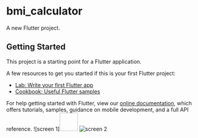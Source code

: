 # bmi_calculator

A new Flutter project.

## Getting Started

This project is a starting point for a Flutter application.

A few resources to get you started if this is your first Flutter project:

- [Lab: Write your first Flutter app](https://flutter.dev/docs/get-started/codelab)
- [Cookbook: Useful Flutter samples](https://flutter.dev/docs/cookbook)

For help getting started with Flutter, view our
[online documentation](https://flutter.dev/docs), which offers tutorials,
samples, guidance on mobile development, and a full API reference.
![screen 1]<img url= "https://user-images.githubusercontent.com/88287148/128018208-9d71141e-092a-4f73-9d71-a7bd27beadd4.png" width="48" height="48">
![screen 2](https://user-images.githubusercontent.com/88287148/128018097-b9d89a88-3bf0-4b31-857a-b1339978fc65.png)
